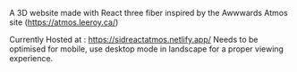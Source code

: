 A 3D website made with React three fiber inspired by the Awwwards Atmos site (https://atmos.leeroy.ca/)

Currently Hosted at : https://sidreactatmos.netlify.app/
Needs to be optimised for mobile, use desktop mode in landscape for a proper viewing experience.
